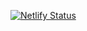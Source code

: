 [![Netlify Status](https://api.netlify.com/api/v1/badges/2f44a58b-edf2-4dc2-83dc-46c686320edf/deploy-status)](https://app.netlify.com/sites/gustavonascimento/deploys)